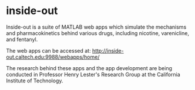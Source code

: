 # inside-out

Inside-out is a suite of MATLAB web apps which simulate the mechanisms and pharmacokinetics behind various drugs, including nicotine, varenicline, and fentanyl.

The web apps can be accessed at: http://inside-out.caltech.edu:9988/webapps/home/

The research behind these apps and the app development are being conducted in Professor Henry Lester's Research Group at the California Institute of Technology.

